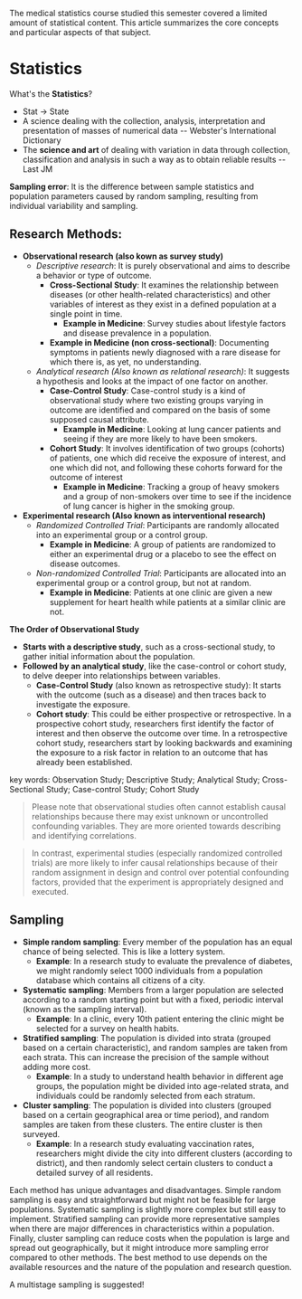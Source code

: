 The medical statistics course studied this semester covered a limited amount of statistical content. This article summarizes the core concepts and particular aspects of that subject.

# Statistics
What's the **Statistics**?
- Stat -> State
- A science dealing with the collection, analysis, interpretation and presentation of masses  of numerical data -- Webster's International Dictionary
- The **science and art** of dealing with variation in data through collection, classification and analysis in such a way as to obtain reliable results -- Last JM

**Sampling error**: It is the difference between sample statistics and population parameters caused by random sampling, resulting from individual variability and sampling.

## Research Methods:

- **Observational research (also kown as survey study)**
    - _Descriptive research_: It is purely observational and aims to describe a behavior or type of outcome.
        - **Cross-Sectional Study**: It examines the relationship between diseases (or other health-related characteristics) and other variables of interest as they exist in a defined population at a single point in time.
            - **Example in Medicine**: Survey studies about lifestyle factors and disease prevalence in a population.
        - **Example in Medicine (non cross-sectional)**: Documenting symptoms in patients newly diagnosed with a rare disease for which there is, as yet, no understanding.
    - _Analytical research (Also known as relational research)_: It suggests a hypothesis and looks at the impact of one factor on another.
        - **Case-Control Study**: Case-control study is a kind of observational study where two existing groups varying in outcome are identified and compared on the basis of some supposed causal attribute.
            - **Example in Medicine**: Looking at lung cancer patients and seeing if they are more likely to have been smokers.
        - **Cohort Study**: It involves identification of two groups (cohorts) of patients, one which did receive the exposure of interest, and one which did not, and following these cohorts forward for the outcome of interest
            - **Example in Medicine**: Tracking a group of heavy smokers and a group of non-smokers over time to see if the incidence of lung cancer is higher in the smoking group.
- **Experimental research (Also known as interventional research)**
    - _Randomized Controlled Trial_: Participants are randomly allocated into an experimental group or a control group.
        - **Example in Medicine**: A group of patients are randomized to either an experimental drug or a placebo to see the effect on disease outcomes.
    - _Non-randomized Controlled Trial_: Participants are allocated into an experimental group or a control group, but not at random.
        - **Example in Medicine**: Patients at one clinic are given a new supplement for heart health while patients at a similar clinic are not.

**The Order of Observational Study**
- **Starts with a descriptive study**, such as a cross-sectional study, to gather initial information about the population.
- **Followed by an analytical study**, like the case-control or cohort study, to delve deeper into relationships between variables.
    - **Case-Control Study** (also known as retrospective study): It starts with the outcome (such as a disease) and then traces back to investigate the exposure.
    - **Cohort study**: This could be either prospective or retrospective. In a prospective cohort study, researchers first identify the factor of interest and then observe the outcome over time. In a retrospective cohort study, researchers start by looking backwards and examining the exposure to a risk factor in relation to an outcome that has already been established.

key words: Observation Study; Descriptive Study; Analytical Study; Cross-Sectional Study; Case-control Study; Cohort Study 

> Please note that observational studies often cannot establish causal relationships because there may exist unknown or uncontrolled confounding variables. They are more oriented towards describing and identifying correlations.

>In contrast, experimental studies (especially randomized controlled trials) are more likely to infer causal relationships because of their random assignment in design and control over potential confounding factors, provided that the experiment is appropriately designed and executed.

## Sampling
- **Simple random sampling**: Every member of the population has an equal chance of being selected. This is like a lottery system.
    - **Example**: In a research study to evaluate the prevalence of diabetes, we might randomly select 1000 individuals from a population database which contains all citizens of a city.
- **Systematic sampling**: Members from a larger population are selected according to a random starting point but with a fixed, periodic interval (known as the sampling interval).
    - **Example**: In a clinic, every 10th patient entering the clinic might be selected for a survey on health habits.
- **Stratified sampling**: The population is divided into strata (grouped based on a certain characteristic), and random samples are taken from each strata. This can increase the precision of the sample without adding more cost.
    - **Example**: In a study to understand health behavior in different age groups, the population might be divided into age-related strata, and individuals could be randomly selected from each stratum.
- **Cluster sampling**: The population is divided into clusters (grouped based on a certain geographical area or time period), and random samples are taken from these clusters. The entire cluster is then surveyed.
    - **Example**: In a research study evaluating vaccination rates, researchers might divide the city into different clusters (according to district), and then randomly select certain clusters to conduct a detailed survey of all residents.

Each method has unique advantages and disadvantages. Simple random sampling is easy and straightforward but might not be feasible for large populations. Systematic sampling is slightly more complex but still easy to implement. Stratified sampling can provide more representative samples when there are major differences in characteristics within a population. Finally, cluster sampling can reduce costs when the population is large and spread out geographically, but it might introduce more sampling error compared to other methods. The best method to use depends on the available resources and the nature of the population and research question.

A multistage sampling is suggested!